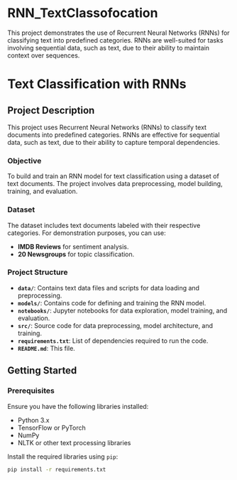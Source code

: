 # RNN_TextClassofocation
This project demonstrates the use of Recurrent Neural Networks (RNNs) for classifying text into predefined categories. RNNs are well-suited for tasks involving sequential data, such as text, due to their ability to maintain context over sequences.


# Text Classification with RNNs

## Project Description

This project uses Recurrent Neural Networks (RNNs) to classify text documents into predefined categories. RNNs are effective for sequential data, such as text, due to their ability to capture temporal dependencies.

### Objective

To build and train an RNN model for text classification using a dataset of text documents. The project involves data preprocessing, model building, training, and evaluation.

### Dataset

The dataset includes text documents labeled with their respective categories. For demonstration purposes, you can use:
- **IMDB Reviews** for sentiment analysis.
- **20 Newsgroups** for topic classification.

### Project Structure

- **`data/`**: Contains text data files and scripts for data loading and preprocessing.
- **`models/`**: Contains code for defining and training the RNN model.
- **`notebooks/`**: Jupyter notebooks for data exploration, model training, and evaluation.
- **`src/`**: Source code for data preprocessing, model architecture, and training.
- **`requirements.txt`**: List of dependencies required to run the code.
- **`README.md`**: This file.

## Getting Started

### Prerequisites

Ensure you have the following libraries installed:
- Python 3.x
- TensorFlow or PyTorch
- NumPy
- NLTK or other text processing libraries

Install the required libraries using `pip`:

```bash
pip install -r requirements.txt
